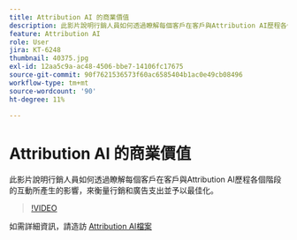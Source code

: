 ```yaml
---
title: Attribution AI 的商業價值
description: 此影片說明行銷人員如何透過瞭解每個客戶在客戶與Attribution AI歷程各個階段的互動所產生的影響，來衡量行銷和廣告支出並予以最佳化。
feature: Attribution AI
role: User
jira: KT-6248
thumbnail: 40375.jpg
exl-id: 12aa5c9a-ac48-4506-bbe7-14106fc17675
source-git-commit: 90f7621536573f60ac6585404b1ac0e49cb08496
workflow-type: tm+mt
source-wordcount: '90'
ht-degree: 11%

---
```


# Attribution AI 的商業價值

此影片說明行銷人員如何透過瞭解每個客戶在客戶與Attribution AI歷程各個階段的互動所產生的影響，來衡量行銷和廣告支出並予以最佳化。

>[!VIDEO](https://video.tv.adobe.com/v/40375?quality=12&learn=on)

如需詳細資訊，請造訪 [Attribution AI檔案](https://experienceleague.adobe.com/docs/experience-platform/intelligent-services/attribution-ai/overview.html)

